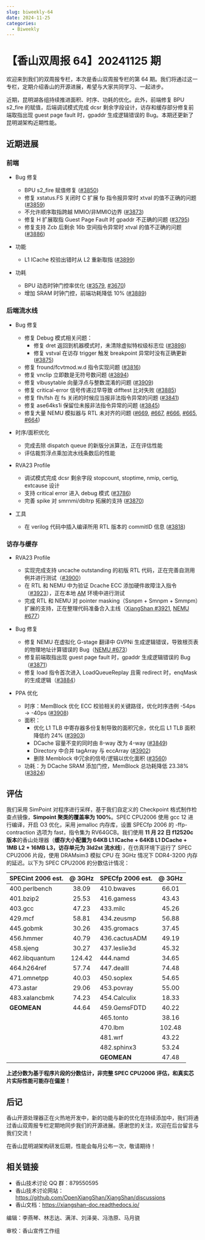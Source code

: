 ```yaml
---
slug: biweekly-64
date: 2024-11-25
categories:
  - Biweekly
---
```


# 【香山双周报 64】20241125 期

欢迎来到我们的双周报专栏，本次是香山双周报专栏的第 64 期。我们将通过这一专栏，定期介绍香山的开源进展，希望与大家共同学习、一起进步。

近期，昆明湖各组持续推进面积、时序、功耗的优化。此外，前端修复 BPU s2_fire 的赋值，后端调试模式完成 dcsr 剩余字段设计，访存和缓存部分修复前端取指出现 guest page fault 时，gpaddr 生成逻辑错误的 Bug。本期还更新了昆明湖架构近期性能。


<!-- more -->

## 近期进展

### 前端

- Bug 修复
    - BPU s2_fire 赋值修复 ([#3850](https://github.com/OpenXiangShan/XiangShan/pull/3850))
    - 修复 xstatus.FS 关闭时 C 扩展 fp 指令报异常时 xtval 的值不正确的问题 ([#3859](https://github.com/OpenXiangShan/XiangShan/pull/3859))
    - 不允许顺序取指跨越 MMIO/非MMIO边界 ([#3873](https://github.com/OpenXiangShan/XiangShan/pull/3873))
    - 修复 H 扩展取指 Guest Page Fault 时 gpaddr 不正确的问题 ([#3795](https://github.com/OpenXiangShan/XiangShan/pull/3795))
    - 修复支持 Zcb 后剩余 16b 空间指令异常时 xtval 的值不正确的问题 ([#3886](https://github.com/OpenXiangShan/XiangShan/pull/3886))

- 功能
    - L1 ICache 校验出错时从 L2 重新取指 ([#3899](https://github.com/OpenXiangShan/XiangShan/pull/3899))

- 功耗
    - BPU 动态时钟门控率优化 ([#3579](https://github.com/OpenXiangShan/XiangShan/pull/3579), [#3670](https://github.com/OpenXiangShan/XiangShan/pull/3670))
    - 增加 SRAM 时钟门控，前端功耗降低 10% ([#3889](https://github.com/OpenXiangShan/XiangShan/pull/3889))

### 后端流水线

- Bug 修复
    - 修复 Debug 模式相关问题：
        - 修复 dret 返回到机器模式时，未清除虚拟特权级标志位 ([#3898](https://github.com/OpenXiangShan/XiangShan/pull/3898))
        - 修复 vstval 在访存 trigger 触发 breakpoint 异常时没有正确更新 ([#3875](https://github.com/OpenXiangShan/XiangShan/pull/3875))
    - 修复 fround/fcvtmod.w.d 指令实现问题 ([#3816](https://github.com/OpenXiangShan/XiangShan/pull/3816))
    - 修复 vnclip 立即数是无符号数问题 ([#3894](https://github.com/OpenXiangShan/XiangShan/pull/3894))
    - 修复 vlbusytable 向量浮点与整数混淆的问题 ([#3909](https://github.com/OpenXiangShan/XiangShan/pull/3909))
    - 修复 critical-error 信号传递过早导致 difftest 比对失败 ([#3885](https://github.com/OpenXiangShan/XiangShan/pull/3885))
    - 修复 flh/fsh 在 fs 关闭的时候应当报非法指令异常的问题 ([#3841](https://github.com/OpenXiangShan/XiangShan/pull/3841))
    - 修复 ase64ks1i 保留位未报非法指令异常的问题 ([#3845](https://github.com/OpenXiangShan/XiangShan/pull/3845))
    - 修复大量 NEMU 模拟器与 RTL 未对齐的问题 ([#669](https://github.com/OpenXiangShan/NEMU/pull/669), [#667](https://github.com/OpenXiangShan/NEMU/pull/667), [#666](https://github.com/OpenXiangShan/NEMU/pull/666), [#665](https://github.com/OpenXiangShan/NEMU/pull/665), [#664](https://github.com/OpenXiangShan/NEMU/pull/664))

- 时序/面积优化
    - 完成去除 dispatch queue 的新版分派算法，正在评估性能
    - 评估裁剪浮点乘加流水线条数后的性能

- RVA23 Profile
    - 调试模式完成 dcsr 剩余字段 stopcount, stoptime, nmip, certig, extcause 设计
    - 支持 critical error 进入 debug 模式 ([#3786](https://github.com/OpenXiangShan/XiangShan/pull/3786))
    - 完善 spike 对 smrnmi/dbltrp 拓展的支持 ([#3870](https://github.com/OpenXiangShan/XiangShan/pull/3870))

- 工具
    - 在 verilog 代码中插入编译所用 RTL 版本的 commitID 信息 ([#3818](https://github.com/OpenXiangShan/XiangShan/pull/3818))

### 访存与缓存

- RVA23 Profile
    - 实现完成支持 uncache outstanding 的初版 RTL 代码，正在完善自测用例并进行测试（[#3900](https://github.com/OpenXiangShan/XiangShan/pull/3900)）
    - 在 RTL 和 NEMU 中为验证 Dcache ECC 添加硬件故障注入指令（[#3923](https://github.com/OpenXiangShan/XiangShan/pull/3923)），正在本地 [AM](https://github.com/OpenXiangShan/nexus-am) 环境中进行测试
    - 完成 RTL 和 NEMU 对 pointer masking（Ssnpm + Smnpm + Smmpm）扩展的支持，正在整理代码准备合入主线（[XiangShan #3921](https://github.com/OpenXiangShan/XiangShan/pull/3921), [NEMU #677](https://github.com/OpenXiangShan/NEMU/pull/677)）

- Bug 修复
    - 修复 NEMU 在虚拟化 G-stage 翻译中 GVPNi 生成逻辑错误，导致根页表的物理地址计算错误的 Bug（[NEMU #673](https://github.com/OpenXiangShan/NEMU/pull/673)）
    - 修复前端取指出现 guest page fault 时，gpaddr 生成逻辑错误的 Bug（[#3871](https://github.com/OpenXiangShan/XiangShan/pull/3871)）
    - 修复 load 指令首次进入 LoadQueueReplay 且需 redirect 时，enqMask 的生成逻辑（[#3884](https://github.com/OpenXiangShan/XiangShan/pull/3884)）

- PPA 优化
    - 时序：MemBlock 优化 ECC 校验相关的关键路径，优化时序违例 -54ps -> -40ps ([#3908](https://github.com/OpenXiangShan/XiangShan/pull/3908))
    - 面积：
      - 优化 L1 TLB 中寄存器多份复制导致的面积冗余，优化后 L1 TLB 面积降低约 24% ([#3903](https://github.com/OpenXiangShan/XiangShan/pull/3903))
      - DCache 容量不变的同时由 8-way 改为 4-way ([#3849](https://github.com/OpenXiangShan/XiangShan/pull/3849))
      - Directory 中合并 tagArray 与 eccArray ([#3902](https://github.com/OpenXiangShan/XiangShan/pull/3902))
      - 删除 Memblock 中冗余的信号/逻辑以优化面积 ([#3560](https://github.com/OpenXiangShan/XiangShan/pull/3560))
    - 功耗：为 DCache SRAM 添加门控，MemBlock 总功耗降低 23.38% ([#3824](https://github.com/OpenXiangShan/XiangShan/pull/3824))


## 评估

我们采用 SimPoint 对程序进行采样，基于我们自定义的 Checkpoint 格式制作检查点镜像，**Simpoint 聚类的覆盖率为 100%**。SPEC CPU2006 使用 gcc 12 进行编译，开启 O3 优化，采用 jemalloc 内存库，设置 SPECfp 2006 的 -ffp-contraction 选项为 fast，指令集为 RV64GCB。我们使用 **11 月 22 日 f12520c 版本**的香山处理器（**缓存大小配置为 64KB L1 ICache + 64KB L1 DCache + 1MB L2 + 16MB L3，访存单元为 3ld2st 流水线**），在仿真环境下运行了 SPEC CPU2006 片段，使用 DRAMsim3 模拟 CPU 在 3GHz 情况下 DDR4-3200 内存的延迟。以下为 SPEC CPU2006 的分数估计情况：

| SPECint 2006 est. | @ 3GHz | SPECfp 2006 est.  | @ 3GHz |
| :---------------- | :----: | :---------------- | :----: |
| 400.perlbench     | 38.09  | 410.bwaves        | 66.01  |
| 401.bzip2         | 25.53  | 416.gamess        | 43.43  |
| 403.gcc           | 47.23  | 433.milc          | 45.26  |
| 429.mcf           | 58.81  | 434.zeusmp        | 56.88  |
| 445.gobmk         | 30.26  | 435.gromacs       | 37.45  |
| 456.hmmer         | 40.79  | 436.cactusADM     | 49.19  |
| 458.sjeng         | 30.27  | 437.leslie3d      | 45.32  |
| 462.libquantum    | 124.42 | 444.namd          | 34.65  |
| 464.h264ref       | 57.74  | 447.dealII        | 74.48  |
| 471.omnetpp       | 40.03  | 450.soplex        | 54.65  |
| 473.astar         | 29.06  | 453.povray        | 55.00  |
| 483.xalancbmk     | 74.23  | 454.Calculix      | 18.33  |
| **GEOMEAN**       | 44.64  | 459.GemsFDTD      | 40.22  |
|                   |        | 465.tonto         | 38.16  |
|                   |        | 470.lbm           | 102.48 |
|                   |        | 481.wrf           | 43.22  |
|                   |        | 482.sphinx3       | 53.24  |
|                   |        | **GEOMEAN**       | 47.48  |

**上述分数为基于程序片段的分数估计，非完整 SPEC CPU2006 评估，和真实芯片实际性能可能存在偏差！**

## 后记

香山开源处理器正在火热地开发中，新的功能与新的优化在持续添加中，我们将通过香山双周报专栏定期地同步我们的开源进展。感谢您的关注，欢迎在后台留言与我们交流！

在香山昆明湖架构研发后期，性能会每月公布一次，敬请期待！

## 相关链接

* 香山技术讨论 QQ 群：879550595
* 香山技术讨论网站：https://github.com/OpenXiangShan/XiangShan/discussions
* 香山文档：https://xiangshan-doc.readthedocs.io/

编辑：李燕琴、林志达、满洋、刘泽昊、冯浩原、马月骁

审校：香山宣传工作组

